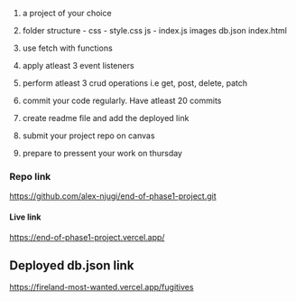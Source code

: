 1. a project of your choice 

2. folder structure - 
     css - style.css
     js - index.js
     images
     db.json
     index.html

3. use fetch with functions

4. apply atleast 3 event listeners

5. perform atleast 3 crud operations i.e get, post, delete, patch

6. commit your code regularly. Have atleast 20 commits

7. create readme file and add the deployed link

8. submit your project repo on canvas

9. prepare to pressent your work on thursday



### Repo link
https://github.com/alex-njugi/end-of-phase1-project.git

#### Live link
https://end-of-phase1-project.vercel.app/

## Deployed db.json link
https://fireland-most-wanted.vercel.app/fugitives

 
